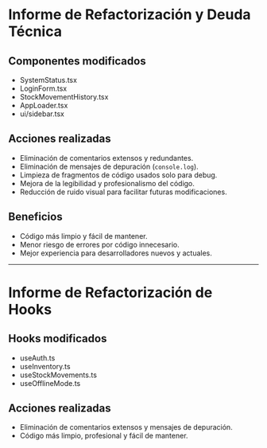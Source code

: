 # Informe de Refactorización y Deuda Técnica

## Componentes modificados
- SystemStatus.tsx
- LoginForm.tsx
- StockMovementHistory.tsx
- AppLoader.tsx
- ui/sidebar.tsx

## Acciones realizadas
- Eliminación de comentarios extensos y redundantes.
- Eliminación de mensajes de depuración (`console.log`).
- Limpieza de fragmentos de código usados solo para debug.
- Mejora de la legibilidad y profesionalismo del código.
- Reducción de ruido visual para facilitar futuras modificaciones.

## Beneficios
- Código más limpio y fácil de mantener.
- Menor riesgo de errores por código innecesario.
- Mejor experiencia para desarrolladores nuevos y actuales.

---

# Informe de Refactorización de Hooks

## Hooks modificados
- useAuth.ts
- useInventory.ts
- useStockMovements.ts
- useOfflineMode.ts

## Acciones realizadas
- Eliminación de comentarios extensos y mensajes de depuración.
- Código más limpio, profesional y fácil de mantener.
